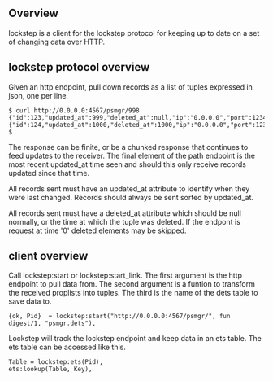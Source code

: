 ## Overview

lockstep is a client for the lockstep protocol for keeping up to date on a set of changing data over HTTP.

## lockstep protocol overview

Given an http endpoint, pull down records as a list of tuples expressed in json, one per line. 

    $ curl http://0.0.0.0:4567/psmgr/998
    {"id":123,"updated_at":999,"deleted_at":null,"ip":"0.0.0.0","port":1234}
    {"id":124,"updated_at":1000,"deleted_at":1000,"ip":"0.0.0.0","port":1234}
    $

The response can be finite, or be a chunked response that continues to feed
updates to the receiver.  The final element of the path endpoint is the most
recent updated_at time seen and should this only receive records updated since
that time.

All records sent must have an updated_at attribute to identify when they were
last changed.  Records should always be sent sorted by updated_at.

All records sent must have a deleted_at attribute which should be null
normally, or the time at which the tuple was deleted.  If the endpont is
request at time '0' deleted elements may be skipped.

## client overview

Call lockstep:start or lockstep:start_link.  The first argument is the http
endpoint to pull data from.  The second argument is a funtion to transform the
received proplists into tuples.  The third is the name of the dets table to
save data to.

    {ok, Pid}  = lockstep:start("http://0.0.0.0:4567/psmgr/", fun digest/1, "psmgr.dets"),

Lockstep will track the lockstep endpoint and keep data in an ets table.  The
ets table can be accessed like this.

    Table = lockstep:ets(Pid),
    ets:lookup(Table, Key),




